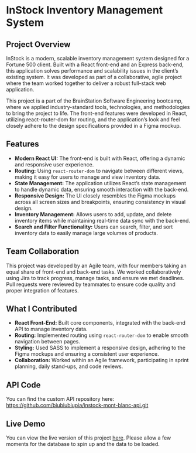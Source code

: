 # InStock Inventory Management System

## Project Overview
InStock is a modern, scalable inventory management system designed for a Fortune 500 client. Built with a React front-end and an Express back-end, this application solves performance and scalability issues in the client’s existing system. It was developed as part of a collaborative, agile project where the team worked together to deliver a robust full-stack web application.

This project is a part of the BrainStation Software Engineering bootcamp, where we applied industry-standard tools, technologies, and methodologies to bring the project to life. The front-end features were developed in React, utilizing react-router-dom for routing, and the application’s look and feel closely adhere to the design specifications provided in a Figma mockup.

## Features
- **Modern React UI:** The front-end is built with React, offering a dynamic and responsive user experience.
- **Routing:** Using `react-router-dom` to navigate between different views, making it easy for users to manage and view inventory data.
- **State Management:** The application utilizes React’s state management to handle dynamic data, ensuring smooth interaction with the back-end.
- **Responsive Design:** The UI closely resembles the Figma mockups across all screen sizes and breakpoints, ensuring consistency in visual design.
- **Inventory Management:** Allows users to add, update, and delete inventory items while maintaining real-time data sync with the back-end.
- **Search and Filter Functionality:** Users can search, filter, and sort inventory data to easily manage large volumes of products.

## Team Collaboration
This project was developed by an Agile team, with four members taking an equal share of front-end and back-end tasks. We worked collaboratively using Jira to track progress, manage tasks, and ensure we met deadlines. Pull requests were reviewed by teammates to ensure code quality and proper integration of features.

## What I Contributed
- **React Front-End:** Built core components, integrated with the back-end API to manage inventory data.
- **Routing:** Implemented routing using `react-router-dom` to enable smooth navigation between pages.
- **Styling:** Used SASS to implement a responsive design, adhering to the Figma mockups and ensuring a consistent user experience.
- **Collaboration:** Worked within an Agile framework, participating in sprint planning, daily stand-ups, and code reviews.

## API Code 

You can find the custom API repository here: https://github.com/biubiubiupia/instock-mont-blanc-api.git
<!--

## How to Run the Project Locally
1. Clone the repository:
   ```bash
   git clone https://github.com/biubiubiupia/instock-mont-blanc.git
   cd instock-mont-blanc
   
2. Install dependencies:
   ```bash
   npm install

3. Run the development server:
   ```bash
   npm start

4. Open http://localhost:3000 in your browser to view the application.
-->

## Live Demo
You can view the live version of this project [here](https://www.linkedin.com/in/tinayantingfeng/). Please allow a few moments for the database to spin up and the data to be loaded. 


